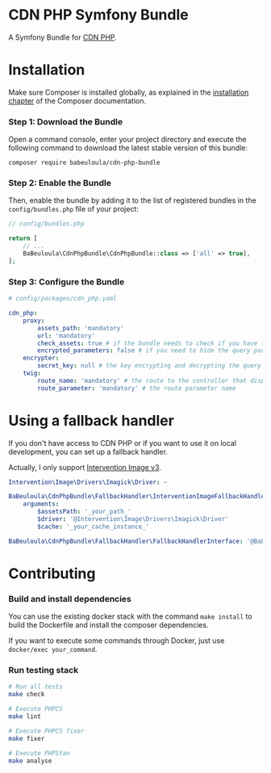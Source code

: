 # CDN PHP Symfony Bundle

A Symfony Bundle for [CDN PHP](https://github.com/babeuloula/cdn-php).

Installation
============

Make sure Composer is installed globally, as explained in the
[installation chapter](https://getcomposer.org/doc/00-intro.md)
of the Composer documentation.

### Step 1: Download the Bundle

Open a command console, enter your project directory and execute the
following command to download the latest stable version of this bundle:

```console
composer require babeuloula/cdn-php-bundle
```

### Step 2: Enable the Bundle

Then, enable the bundle by adding it to the list of registered bundles
in the `config/bundles.php` file of your project:

```php
// config/bundles.php

return [
    // ...
    BaBeuloula\CdnPhpBundle\CdnPhpBundle::class => ['all' => true],
];
```

### Step 3: Configure the Bundle

```yaml
# config/packages/cdn_php.yaml

cdn_php:
    proxy:
        assets_path: 'mandatory'
        url: 'mandatory'
        check_assets: true # if the bundle needs to check if you have the file on the server before fetch from CDN PHP
        encrypted_parameters: false # if you need to hide the query parameters on your application
    encrypter:
        secret_key: null # the key encrypting and decrypting the query parameters (required if proxy.encrypted_parameters is true)
    twig:
        route_name: 'mandatory' # the route to the controller that displays the assets
        route_parameter: 'mandatory' # the route parameter name
```

Using a fallback handler
========================

If you don't have access to CDN PHP or if you want to use it on local development, you can set up a fallback handler.

Actually, I only support [Intervention Image v3](https://image.intervention.io/v3).

```yaml
Intervention\Image\Drivers\Imagick\Driver: ~

BaBeuloula\CdnPhpBundle\FallbackHandler\InterventionImageFallbackHandler:
    arguments:
        $assetsPath: '_your_path_'
        $driver: '@Intervention\Image\Drivers\Imagick\Driver'
        $cache: '_your_cache_instance_'

BaBeuloula\CdnPhpBundle\FallbackHandler\FallbackHandlerInterface: '@BaBeuloula\CdnPhpBundle\FallbackHandler\InterventionImageFallbackHandler'
```

Contributing
============

### Build and install dependencies

You can use the existing docker stack with the command `make install` to build the Dockerfile and install the composer
dependencies.

If you want to execute some commands through Docker, just use `docker/exec your_command`.

### Run testing stack

```bash
# Run all tests
make check

# Execute PHPCS
make lint

# Execute PHPCS fixer
make fixer

# Execute PHPStan
make analyse
```
